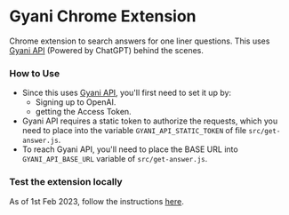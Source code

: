 # Gyani Chrome Extension
Chrome extension to search answers for one liner questions. This uses [Gyani API](https://github.com/koushikchoudhury0/gyani-api) (Powered by ChatGPT) behind the scenes.

### How to Use
 - Since this uses [Gyani API](https://github.com/koushikchoudhury0/gyani-api), you'll first need to set it up by:
   - Signing up to OpenAI.
   - getting the Access Token.
 - Gyani API requires a static token to authorize the requests, which you need to place into the variable `GYANI_API_STATIC_TOKEN` of file `src/get-answer.js`.
 - To reach Gyani API, you'll need to place the BASE URL into `GYANI_API_BASE_URL` variable of `src/get-answer.js`.

### Test the extension locally
As of 1st Feb 2023, follow the instructions [here](https://support.google.com/chrome/a/answer/2714278?hl=en#:~:text=Step%202%3A%20Test%20the%20app%20or%20extension).
